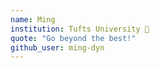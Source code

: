 ```yaml
---
name: Ming
institution: Tufts University 🚩
quote: "Go beyond the best!"
github_user: ming-dyn
---
```

